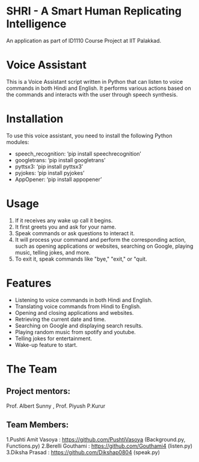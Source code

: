 # SHRI - A Smart Human Replicating Intelligence
An application as part of ID1110 Course Project at IIT Palakkad.
# Voice Assistant

This  is a Voice Assistant script written in Python that can listen to voice commands in both Hindi and English. It performs various actions based on the commands and interacts with the user through speech synthesis.

# Installation

To use this voice assistant, you need to install the following Python modules:

- speech_recognition: ‘pip install speechrecognition’
- googletrans: ‘pip install googletrans’
- pyttsx3: ‘pip install pyttsx3’
- pyjokes: ‘pip install pyjokes’
- AppOpener: ‘pip install appopener’

# Usage

1. If it receives any wake up call it begins.
2. It first greets you and ask for your name.
3. Speak commands or ask questions to interact it.
4. It will process your command and perform the corresponding action, such as opening applications or websites, searching on Google, playing music, telling jokes, and more.
5. To exit it, speak commands like "bye," "exit," or "quit.

# Features

- Listening to voice commands in both Hindi and English.
- Translating voice commands from Hindi to English.
- Opening and closing applications and websites.
- Retrieving the current date and time.
- Searching on Google and displaying search results.
- Playing random music from spotify and youtube.
- Telling jokes for entertainment.
- Wake-up feature to start.


# The Team
## Project mentors:
Prof. Albert Sunny , Prof. Piyush P.Kurur

## Team Members:
1.Pushti Amit Vasoya : https://github.com/PushtiVasoya
(Background.py, Functions.py)
2.Berelli Gouthami : https://github.com/Gouthami4
(listen.py)
3.Diksha Prasad : https://github.com/Dikshap0804
(speak.py)



